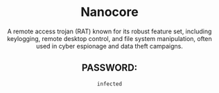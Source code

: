 <div align="center">

# Nanocore

A remote access trojan (RAT) known for its robust feature set, including keylogging, remote desktop control, and file system manipulation, often used in cyber espionage and data theft campaigns.

## PASSWORD: 

```
infected
```

</div>
